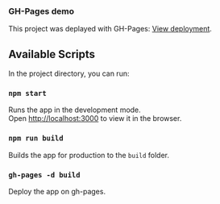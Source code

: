 ### GH-Pages demo

This project was deplayed with GH-Pages: [View deployment](https://yakushgleb.github.io/react-tree-task/).

## Available Scripts

In the project directory, you can run:

### `npm start`

Runs the app in the development mode.\
Open [http://localhost:3000](http://localhost:3000) to view it in the browser.

### `npm run build`

Builds the app for production to the `build` folder.

### `gh-pages -d build`

Deploy the app on gh-pages.
